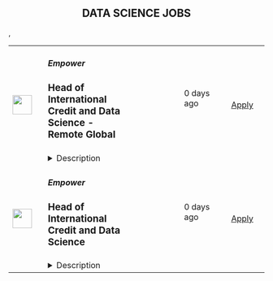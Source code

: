 <div align="center"><h2>DATA SCIENCE JOBS</h2></div><table><tr>
                <td width="100" height="100" rowspan="2">
                    <img src="https://lever-client-logos.s3.us-west-2.amazonaws.com/2e1a369c-b58f-41ac-8d86-4b0a77695e68-1687915522032.png" width="38px" height="auto">
                </td>
                <td width="300">
                    <h5>Empower</h5>
                    <h3>Head of International Credit and Data Science - Remote Global</h3>
                </td>
                <td width="300">
                    <code></code>
                </td>
                <td width="200">
                <text>0 days ago</text>
                </td>
                <td width="100" rowspan="2">
                <a href="https://jobs.ashbyhq.com/empower%20finance/dc4b545b-a8cc-4715-a9b1-e4a36574b2b7" align="right" target="_blank">Apply</a>
                </td>
            </tr>
            <tr>
                <td colspan="3">
                <details><summary>Description</summary>
                <p style="min-height:1.5em"><strong>EMPOWER OVERVIEW</strong></p><p style="min-height:1.5em"><a target="_blank" rel="noopener noreferrer nofollow" href="http://empower.me">Empower</a> is shaking up an outdated financial system by providing real opportunity for our customers: the opportunity to get the cash they need, to access fair credit, and to change their financial story. Today, we’re helping millions of people find financial security through machine learning models that evaluate creditworthiness using a more inclusive lens and mobile-first products: Cash Advance, Thrive line of credit, and Petal credit cards. Tomorrow? Creating even more financial paths for our customers (and their wallets) to succeed. </p><p style="min-height:1.5em"></p><p style="min-height:1.5em">This year, Empower ranked #65 on Inc. 5000’s Fastest-Growing Private Companies list — our third year in a row cracking the top 100 — and was named by Forbes as one of the 25 Next Billion-Dollar Startups for 2024. Empower was also featured by Forbes on America’s Best Startup Employers list in 2023, and our Thrive line of credit product was named by Fast Company as one of 2022’s Next Big Things in Tech.  </p><p style="min-height:1.5em"></p><p style="min-height:1.5em">Empower is backed by Sequoia Capital, Blisce, and Icon Ventures. Ready to grow your impact and accelerate your career? Take a look at our open roles — we can’t wait to meet you.</p><p style="min-height:1.5em"></p><p style="min-height:1.5em"><strong>THE EMPOWER WAY</strong></p><p style="min-height:1.5em"><strong>Great Expectations</strong>: We come up with bold, audacious goals for ourselves and go all out for impact</p><p style="min-height:1.5em"><strong>Owner Mindset</strong>: We give every employee latitude to act independently, make smart choices, and move the business forward</p><p style="min-height:1.5em"><strong>Spirited Debate</strong>: We love skeptics and seek counter opinions to challenge our personal assumptions and expand our view</p><p style="min-height:1.5em"><strong>Customer Obsession:</strong> We listen to understand, empathize, and create a memorable, rewarding experience for our community</p><p style="min-height:1.5em"><strong>Inclusive Collaboration</strong>: We believe diverse teams make the best decisions, and we strive to give diverse voices a seat at the table</p><p style="min-height:1.5em"><strong>No Jerks Allowed</strong>: We value our relationships and take the time to build trust and connection and communicate respectfully</p><p style="min-height:1.5em"></p><p style="min-height:1.5em"><strong>WHAT EMPOWER OFFERS</strong></p><p style="min-height:1.5em">Competitive salary</p><p style="min-height:1.5em">Generous equity package</p><p style="min-height:1.5em">Full healthcare benefits</p><p style="min-height:1.5em">Technology expense reimbursement</p><p style="min-height:1.5em">Work from anywhere</p><p style="min-height:1.5em"><strong>JOB DESCRIPTION</strong></p><p style="min-height:1.5em">Empower is looking for an experienced analytics leader to join our fintech startup and own the Credit and Data Science functions for our international businesses in Latin America and South East Asia. This role presents an exciting opportunity to be an early team member in these geographies as we build a winning strategy. As part of the Credit and Data Science team, you will develop and iterate on risk models and credit policies that drive underwriting as a competitive advantage for Empower and launch innovative products that solve customer problems. This role will report to Empower’s Head of Credit.</p><p style="min-height:1.5em">The ideal candidate is driven by a passion for leveraging data and analytics to fuel business growth and improve customer financial well-being. This individual will lead teams and workstreams that seek to understand consumer needs and behaviors and develop solutions to allow Empower to resiliently offer the right products. This role involves the additional challenge of solving problems across different markets where the frameworks will need to be adapted based on the available data and customer needs. The right candidate thrives on tackling complex challenges and is proficient in utilizing a wide range of technical tools to achieve impactful outcomes.</p><p style="min-height:1.5em"></p><p style="min-height:1.5em">Empower is a remote-first company. We drive connectivity through regular company offsites. Travel for company offsites is expected at a minimum 2 times a year.</p><p style="min-height:1.5em"></p><p style="min-height:1.5em"><strong>RESPONSIBILITIES</strong></p><ul style="min-height:1.5em"><li><p style="min-height:1.5em">Develop and review proposals for new credit policies and risk models for Empower’s international businesses</p></li><li><p style="min-height:1.5em">Build out frameworks, infrastructure, and controls to manage credit programs with high quality</p></li><li><p style="min-height:1.5em">Work with Empower’s leadership team to build out strategy and growth plans while managing financial outcomes</p></li><li><p style="min-height:1.5em">Partner with geography leaders in product, engineering, marketing, and finance to ensure that the team’s work fits within the larger picture</p></li><li><p style="min-height:1.5em">Mentor junior and mid level analysts and data scientists to grow and develop</p></li><li><p style="min-height:1.5em">Hire talented team to staff new projects as the business grows</p><p style="min-height:1.5em"></p></li></ul><p style="min-height:1.5em"><strong>QUALIFICATIONS</strong></p><ul style="min-height:1.5em"><li><p style="min-height:1.5em">Bachelor’s degree in Engineering, Business, Finance, Computer Science, or Mathematics</p></li><li><p style="min-height:1.5em">8+ years of industry experience in data analytics and credit risk management</p></li><li><p style="min-height:1.5em">4+ years leading teams of analysts</p></li><li><p style="min-height:1.5em">Experience either building models from scratch or leading teams that have done so</p></li><li><p style="min-height:1.5em">Experience solving credit problems in Latin American or South East Asian markets</p></li><li><p style="min-height:1.5em">Eagerness to learn new tools and analytical methods, staying up to date with innovative trends and new products in the industry</p></li><li><p style="min-height:1.5em">Exceptionally strong problem solving and communication with the ability to both get in the weeds and communicate to an executive audience</p></li><li><p style="min-height:1.5em">Preference for candidates located in Pacific Time (PT) or Asia time zones such as Singapore (SGT), Hong Kong (HKT), or Japan (JST) to facilitate collaboration across regions.</p><p style="min-height:1.5em"></p></li></ul><p style="min-height:1.5em">At Empower, we hire for people that push themselves to understand others and seek out ways to challenge their personal assumptions. Our hope is that by fostering such an environment, we strengthen our business and relationships by putting people first. We are committed to building a diverse, inclusive, and equitable workspace where everyone (regardless of age, education, ethnicity, gender, sexual orientation, or any personal characteristics) feels like they belong. Even if your experience doesn’t exactly match up to our job description, you should feel empowered to apply regardless!</p>
                </details>
                </td>
            </tr>,<tr>
                <td width="100" height="100" rowspan="2">
                    <img src="https://lever-client-logos.s3.us-west-2.amazonaws.com/2e1a369c-b58f-41ac-8d86-4b0a77695e68-1687915522032.png" width="38px" height="auto">
                </td>
                <td width="300">
                    <h5>Empower</h5>
                    <h3>Head of International Credit and Data Science</h3>
                </td>
                <td width="300">
                    <code></code>
                </td>
                <td width="200">
                <text>0 days ago</text>
                </td>
                <td width="100" rowspan="2">
                <a href="https://jobs.ashbyhq.com/empower%20finance/e955cab0-648d-4b79-9f38-bb777d99cac4" align="right" target="_blank">Apply</a>
                </td>
            </tr>
            <tr>
                <td colspan="3">
                <details><summary>Description</summary>
                <p style="min-height:1.5em"><strong>EMPOWER OVERVIEW</strong></p><p style="min-height:1.5em"><a target="_blank" rel="noopener noreferrer nofollow" href="http://empower.me">Empower</a> is shaking up an outdated financial system by providing real opportunity for our customers: the opportunity to get the cash they need, to access fair credit, and to change their financial story. Today, we’re helping millions of people find financial security through machine learning models that evaluate creditworthiness using a more inclusive lens and mobile-first products: Cash Advance, Thrive line of credit, and Petal credit cards. Tomorrow? Creating even more financial paths for our customers (and their wallets) to succeed. </p><p style="min-height:1.5em"></p><p style="min-height:1.5em">This year, Empower ranked #65 on Inc. 5000’s Fastest-Growing Private Companies list — our third year in a row cracking the top 100 — and was named by Forbes as one of the 25 Next Billion-Dollar Startups for 2024. Empower was also featured by Forbes on America’s Best Startup Employers list in 2023, and our Thrive line of credit product was named by Fast Company as one of 2022’s Next Big Things in Tech.  </p><p style="min-height:1.5em"></p><p style="min-height:1.5em">Empower is backed by Sequoia Capital, Blisce, and Icon Ventures. Ready to grow your impact and accelerate your career? Take a look at our open roles — we can’t wait to meet you.</p><p style="min-height:1.5em"></p><p style="min-height:1.5em"><strong>THE EMPOWER WAY</strong></p><p style="min-height:1.5em"><strong>Great Expectations</strong>: We come up with bold, audacious goals for ourselves and go all out for impact</p><p style="min-height:1.5em"><strong>Owner Mindset</strong>: We give every employee latitude to act independently, make smart choices, and move the business forward</p><p style="min-height:1.5em"><strong>Spirited Debate</strong>: We love skeptics and seek counter opinions to challenge our personal assumptions and expand our view</p><p style="min-height:1.5em"><strong>Customer Obsession:</strong> We listen to understand, empathize, and create a memorable, rewarding experience for our community</p><p style="min-height:1.5em"><strong>Inclusive Collaboration</strong>: We believe diverse teams make the best decisions, and we strive to give diverse voices a seat at the table</p><p style="min-height:1.5em"><strong>No Jerks Allowed</strong>: We value our relationships and take the time to build trust and connection and communicate respectfully</p><p style="min-height:1.5em"></p><p style="min-height:1.5em"><strong>WHAT EMPOWER OFFERS</strong></p><p style="min-height:1.5em">Competitive salary</p><p style="min-height:1.5em">Generous equity package</p><p style="min-height:1.5em">Full healthcare benefits</p><p style="min-height:1.5em">Technology expense reimbursement</p><p style="min-height:1.5em">Work from anywhere</p><p style="min-height:1.5em"><strong>JOB DESCRIPTION</strong></p><p style="min-height:1.5em">Empower is looking for an experienced analytics leader to join our fintech startup and own the Credit and Data Science functions for our international businesses in Latin America and South East Asia. This role presents an exciting opportunity to be an early team member in these geographies as we build a winning strategy. As part of the Credit and Data Science team, you will develop and iterate on risk models and credit policies that drive underwriting as a competitive advantage for Empower and launch innovative products that solve customer problems. This role will report to Empower’s Head of Credit.</p><p style="min-height:1.5em">The ideal candidate is driven by a passion for leveraging data and analytics to fuel business growth and improve customer financial well-being. This individual will lead teams and workstreams that seek to understand consumer needs and behaviors and develop solutions to allow Empower to resiliently offer the right products. This role involves the additional challenge of solving problems across different markets where the frameworks will need to be adapted based on the available data and customer needs. The right candidate thrives on tackling complex challenges and is proficient in utilizing a wide range of technical tools to achieve impactful outcomes.</p><p style="min-height:1.5em"></p><p style="min-height:1.5em">Empower is a remote-first company. We drive connectivity through regular company offsites. Travel for company offsites is expected at a minimum 2 times a year.</p><p style="min-height:1.5em"></p><p style="min-height:1.5em"><strong>RESPONSIBILITIES</strong></p><ul style="min-height:1.5em"><li><p style="min-height:1.5em">Develop and review proposals for new credit policies and risk models for Empower’s international businesses</p></li><li><p style="min-height:1.5em">Build out frameworks, infrastructure, and controls to manage credit programs with high quality</p></li><li><p style="min-height:1.5em">Work with Empower’s leadership team to build out strategy and growth plans while managing financial outcomes</p></li><li><p style="min-height:1.5em">Partner with geography leaders in product, engineering, marketing, and finance to ensure that the team’s work fits within the larger picture</p></li><li><p style="min-height:1.5em">Mentor junior and mid level analysts and data scientists to grow and develop</p></li><li><p style="min-height:1.5em">Hire talented team to staff new projects as the business grows</p><p style="min-height:1.5em"></p></li></ul><p style="min-height:1.5em"><strong>QUALIFICATIONS</strong></p><ul style="min-height:1.5em"><li><p style="min-height:1.5em">Bachelor’s degree in Engineering, Business, Finance, Computer Science, or Mathematics</p></li><li><p style="min-height:1.5em">8+ years of industry experience in data analytics and credit risk management</p></li><li><p style="min-height:1.5em">4+ years leading teams of analysts</p></li><li><p style="min-height:1.5em">Experience either building models from scratch or leading teams that have done so</p></li><li><p style="min-height:1.5em">Experience solving credit problems in Latin American or South East Asian markets</p></li><li><p style="min-height:1.5em">Eagerness to learn new tools and analytical methods, staying up to date with innovative trends and new products in the industry</p></li><li><p style="min-height:1.5em">Exceptionally strong problem solving and communication with the ability to both get in the weeds and communicate to an executive audience</p></li><li><p style="min-height:1.5em">Preference for candidates located in Pacific Time (PT) or Asia time zones such as Singapore (SGT), Hong Kong (HKT), or Japan (JST) to facilitate collaboration across regions.</p><p style="min-height:1.5em"></p></li></ul><p style="min-height:1.5em">At Empower, we hire for people that push themselves to understand others and seek out ways to challenge their personal assumptions. Our hope is that by fostering such an environment, we strengthen our business and relationships by putting people first. We are committed to building a diverse, inclusive, and equitable workspace where everyone (regardless of age, education, ethnicity, gender, sexual orientation, or any personal characteristics) feels like they belong. Even if your experience doesn’t exactly match up to our job description, you should feel empowered to apply regardless!</p>
                </details>
                </td>
            </tr></table>